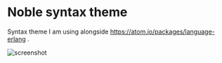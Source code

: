 # Noble syntax theme

Syntax theme I am using alongside https://atom.io/packages/language-erlang .

![screenshot ](https://f.cloud.github.com/assets/69169/2289498/4c3cb0ec-a009-11e3-8dbd-077ee11741e5.gif)

